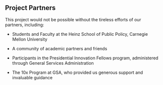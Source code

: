 ## Project Partners

This project would not be possible without the tireless efforts of our partners, including:

* Students and Faculty at the Heinz School of Public Policy, Carnegie Mellon University

* A community of academic partners and friends

* Participants in the Presidential Innovation Fellows program, administered through General Services Administration

* The 10x Program at GSA, who provided us generous support and invaluable guidance


